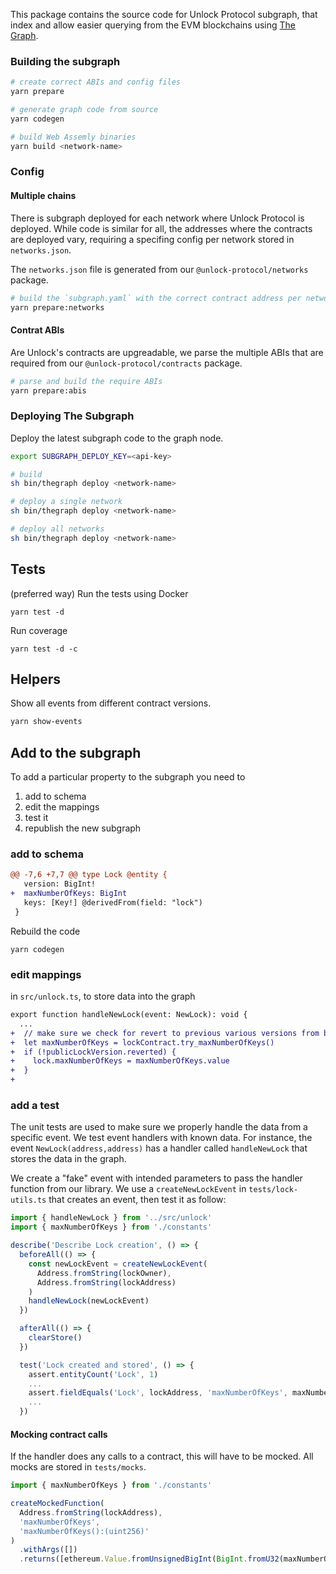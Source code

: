 This package contains the source code for Unlock Protocol subgraph, that
index and allow easier querying from the EVM blockchains using [The Graph](https://thegraph.com).

### Building the subgraph

```sh
# create correct ABIs and config files
yarn prepare

# generate graph code from source
yarn codegen

# build Web Assemly binaries
yarn build <network-name>
```

### Config

#### Multiple chains

There is subgraph deployed for each network where Unlock Protocol is deployed. While code is similar for all, the addresses where the contracts are deployed vary, requiring a specifing config per network stored in `networks.json`.

The `networks.json` file is generated from our `@unlock-protocol/networks` package.

```sh
# build the `subgraph.yaml` with the correct contract address per network
yarn prepare:networks
```

#### Contrat ABIs

Are Unlock's contracts are upgreadable, we parse the multiple ABIs that are required from our `@unlock-protocol/contracts` package.

```sh
# parse and build the require ABIs
yarn prepare:abis
```

### Deploying The Subgraph

Deploy the latest subgraph code to the graph node.

```sh
export SUBGRAPH_DEPLOY_KEY=<api-key>

# build
sh bin/thegraph deploy <network-name>

# deploy a single network
sh bin/thegraph deploy <network-name>

# deploy all networks
sh bin/thegraph deploy <network-name>
```

## Tests

(preferred way) Run the tests using Docker

```
yarn test -d
```

Run coverage

```
yarn test -d -c
```

## Helpers

Show all events from different contract versions.

```sh
yarn show-events
```

## Add to the subgraph

To add a particular property to the subgraph you need to

1. add to schema
2. edit the mappings
3. test it
4. republish the new subgraph

### add to schema

```diff
@@ -7,6 +7,7 @@ type Lock @entity {
   version: BigInt!
+  maxNumberOfKeys: BigInt
   keys: [Key!] @derivedFrom(field: "lock")
 }
```

Rebuild the code

```
yarn codegen
```

### edit mappings

in `src/unlock.ts`, to store data into the graph

```diff
export function handleNewLock(event: NewLock): void {
  ...
+  // make sure we check for revert to previous various versions from breaking
+  let maxNumberOfKeys = lockContract.try_maxNumberOfKeys()
+  if (!publicLockVersion.reverted) {
+    lock.maxNumberOfKeys = maxNumberOfKeys.value
+  }
+
```

### add a test

The unit tests are used to make sure we properly handle the data from a specific event. We test event handlers with known data. For instance, the event `NewLock(address,address)` has a handler called `handleNewLock` that stores the data in the graph.

We create a "fake" event with intended parameters to pass the handler function from our library. We use a `createNewLockEvent` in `tests/lock-utils.ts` that creates an event, then test it as follow:

```js
import { handleNewLock } from '../src/unlock'
import { maxNumberOfKeys } from './constants'

describe('Describe Lock creation', () => {
  beforeAll(() => {
    const newLockEvent = createNewLockEvent(
      Address.fromString(lockOwner),
      Address.fromString(lockAddress)
    )
    handleNewLock(newLockEvent)
  })

  afterAll(() => {
    clearStore()
  })

  test('Lock created and stored', () => {
    assert.entityCount('Lock', 1)
    ...
    assert.fieldEquals('Lock', lockAddress, 'maxNumberOfKeys', maxNumberOfKeys)
    ...
  })
```

#### Mocking contract calls

If the handler does any calls to a contract, this will have to be mocked. All mocks are stored in `tests/mocks`.

```js
import { maxNumberOfKeys } from './constants'

createMockedFunction(
  Address.fromString(lockAddress),
  'maxNumberOfKeys',
  'maxNumberOfKeys():(uint256)'
)
  .withArgs([])
  .returns([ethereum.Value.fromUnsignedBigInt(BigInt.fromU32(maxNumberOfKeys))])
```

